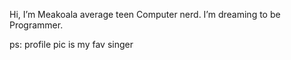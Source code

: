 Hi, I’m Meakoala average teen Computer nerd.
I’m dreaming to be Programmer.

ps: profile pic is my fav singer



<!---
Meakoala/Meakoala is a ✨ special ✨ repository because its `README.md` (this file) appears on your GitHub profile.
You can click the Preview link to take a look at your changes.
--->
